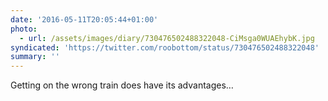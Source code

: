 ```yaml
---
date: '2016-05-11T20:05:44+01:00'
photo:
  - url: /assets/images/diary/730476502488322048-CiMsga0WUAEhybK.jpg
syndicated: 'https://twitter.com/roobottom/status/730476502488322048'
summary: ''
---
```

Getting on the wrong train does have its advantages… 
